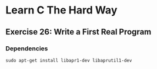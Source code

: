 # Learn C The Hard Way

## Exercise 26: Write a First Real Program

### Dependencies

```
sudo apt-get install libapr1-dev libaprutil1-dev
```
